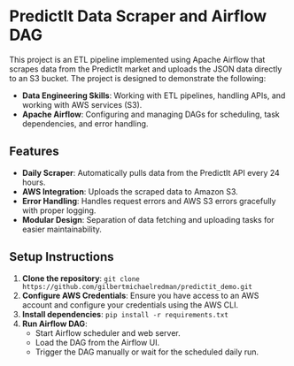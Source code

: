 ﻿# PredictIt Data Scraper and Airflow DAG

This project is an ETL pipeline implemented using Apache Airflow that scrapes data from the PredictIt market and uploads the JSON data directly to an S3 bucket. The project is designed to demonstrate the following:

- **Data Engineering Skills**: Working with ETL pipelines, handling APIs, and working with AWS services (S3).
- **Apache Airflow**: Configuring and managing DAGs for scheduling, task dependencies, and error handling.

## Features

- **Daily Scraper**: Automatically pulls data from the PredictIt API every 24 hours.
- **AWS Integration**: Uploads the scraped data to Amazon S3.
- **Error Handling**: Handles request errors and AWS S3 errors gracefully with proper logging.
- **Modular Design**: Separation of data fetching and uploading tasks for easier maintainability.

## Setup Instructions

1. **Clone the repository**: `git clone https://github.com/gilbertmichaelredman/predictit_demo.git`
2. **Configure AWS Credentials**: Ensure you have access to an AWS account and configure your credentials using the AWS CLI.
3. **Install dependencies**: `pip install -r requirements.txt`
4. **Run Airflow DAG**:
   - Start Airflow scheduler and web server.
   - Load the DAG from the Airflow UI.
   - Trigger the DAG manually or wait for the scheduled daily run.
